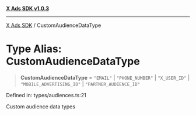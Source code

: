 [**X Ads SDK v1.0.3**](../README.md)

***

[X Ads SDK](../globals.md) / CustomAudienceDataType

# Type Alias: CustomAudienceDataType

> **CustomAudienceDataType** = `"EMAIL"` \| `"PHONE_NUMBER"` \| `"X_USER_ID"` \| `"MOBILE_ADVERTISING_ID"` \| `"PARTNER_AUDIENCE_ID"`

Defined in: types/audiences.ts:21

Custom audience data types
